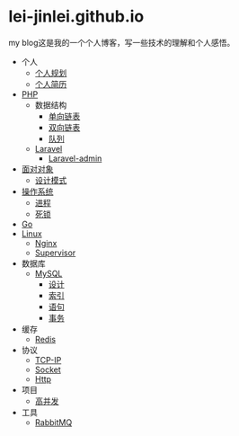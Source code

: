 # lei-jinlei.github.io

my blog这是我的一个个人博客，写一些技术的理解和个人感悟。

* 个人
  * [个人规划](me/plan.md)
  * [个人简历](me/resume.md)
* [PHP](php/php.md)
  * 数据结构
    * [单向链表](php/数据结构/单向链表.md)
    * [双向链表](php/数据结构/双向链表.md)
    * [队列](php/数据结构/队列.md)
  * [Laravel](php/laravel.md)
    * [Laravel-admin](php/laravel/Laravel-admin.md)
* [面对对象](object/object.md)
  * [设计模式](object/设计模式.md)
* [操作系统](system/basic.md)
  * [进程](system/process.md)
  * [死锁](system/死锁.md)
* [Go](go/go.md)
* [Linux](linux/linux.md)
  * [Nginx](linux/nginx.md)
  * [Supervisor](linux/supervisor.md)
* 数据库
  * [MySQL](sql/mysql.md)
    * [设计](sql/mysql/设计.md)
    * [索引](sql/mysql/索引.md)
    * [语句](sql/mysql/语句.md)
    * [事务](sql/mysql/事务.md)
* 缓存
  * [Redis](cache/Redis.md)
* 协议
  * [TCP-IP](agreement/TCP-IP.md)
  * [Socket](agreement/Socket.md)
  * [Http](agreement/Http.md)
* 项目
  * [高并发](project/高并发.md)
* 工具
  * [RabbitMQ](tool/RabbitMQ.md)